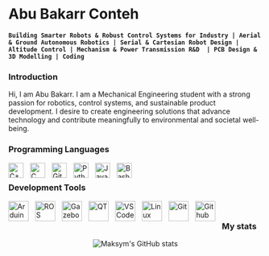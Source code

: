 # Abu Bakarr Conteh

**`Building Smarter Robots & Robust Control Systems for Industry | Aerial & Ground Autonomous Robotics | Serial & Cartesian Robot Design | Altitude Control | Mechanism & Power Transmission R&D  | PCB Design & 3D Modelling | Coding`**
### Introduction
Hi, I am Abu Bakarr. I am a Mechanical Engineering student with a strong passion for robotics, control systems, and sustainable product development. I desire to create engineering solutions that advance technology and contribute meaningfully to environmental and societal well-being.<br>

### Programming Languages 
<img align="left" alt="C++" width="30px" style="padding-right:10px;" src="https://icon.icepanel.io/Technology/svg/C%2B%2B-%28CPlusPlus%29.svg" />
<img align="left" alt="C" width="30px" style="padding-right:10px;" src="https://icon.icepanel.io/Technology/svg/C.svg" />
<img align="left" alt="Git" width="30px" style="padding-right:10px;" src="https://icon.icepanel.io/Technology/svg/MATLAB.svg" />
<img align="left" alt="Python" width="30px" style="padding-right:10px;" src="https://icon.icepanel.io/Technology/svg/Python.svg" />
<img align="left" alt="JavaScript" width="30px" style="padding-right:10px;" src="https://cdn.jsdelivr.net/gh/devicons/devicon/icons/javascript/javascript-plain.svg" />
<img align="left" alt="Bash" width="30px" style="padding-right:10px;" src="https://cdn.jsdelivr.net/gh/devicons/devicon/icons/bash/bash-original.svg" /><br>

### Development Tools
<img align="left" alt="Arduino" width="40px" style="padding-right:10px;" src="https://www.svgrepo.com/show/353423/arduino.svg"/>
<img align="left" alt="ROS" width="40px" style="padding-right:10px;" src="https://icon.icepanel.io/Technology/svg/Robot-Operating-System-%28ROS%29.svg"/>
<img align="left" alt="Gazebo" width="40px" style="padding-right:10px;" src="https://icon.icepanel.io/Technology/svg/Gazebo.svg"/>
<img align="left" alt="QT" width="40px" style="padding-right:10px;" src="https://variwiki.com/images/archive/4/4e/20211220183943%21Qt_logo.png"/>
<img align="left" alt="VSCode" width="40px" style="padding-right:10px;" src="https://icon.icepanel.io/Technology/svg/Visual-Studio-Code-%28VS-Code%29.svg"/>
<img align="left" alt="Linux" width="40px" style="padding-right:10px;" src="https://cdn.jsdelivr.net/gh/devicons/devicon/icons/linux/linux-original.svg"/>
<img align="left" alt="Git" width="40px" style="padding-right:10px;" src="https://icon.icepanel.io/Technology/svg/Git.svg"/>
<img align="left" alt="Github" width="40px" style="padding-right:10px;" src="https://icon.icepanel.io/Technology/svg/GitHub.svg"/><br>

### My stats 
<div align="center">
<img alt="Maksym's GitHub stats" src="https://github-readme-stats.vercel.app/api?username=abubakarrs-repo&show_icons=true&theme=transparent"/>
<!-- <img alt="Top langs" src="https://github-readme-stats.vercel.app/api/top-langs/?username=abubakarrs-repo&layout=compact&&langs_count=8"/>
</div> -->


